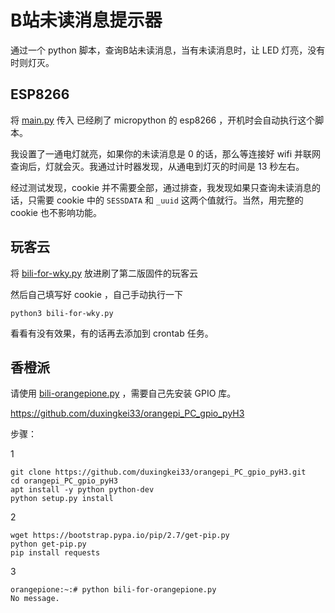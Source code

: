 # B站未读消息提示器
通过一个 python 脚本，查询B站未读消息，当有未读消息时，让 LED 灯亮，没有时则灯灭。

## ESP8266

将  [main.py](https://raw.githubusercontent.com/powersee/bilibili_unread/master/main.py)  传入 已经刷了 micropython 的 esp8266 ，开机时会自动执行这个脚本。

我设置了一通电灯就亮，如果你的未读消息是 0 的话，那么等连接好 wifi 并联网查询后，灯就会灭。我通过计时器发现，从通电到灯灭的时间是 13 秒左右。

经过测试发现，cookie 并不需要全部，通过排查，我发现如果只查询未读消息的话，只需要 cookie 中的 `SESSDATA` 和 `_uuid` 这两个值就行。当然，用完整的 cookie 也不影响功能。

## 玩客云

将 [bili-for-wky.py](https://raw.githubusercontent.com/powersee/bilibili_unread/master/bili-for-wky.py) 放进刷了第二版固件的玩客云

然后自己填写好 cookie ，自己手动执行一下

```
python3 bili-for-wky.py
```

看看有没有效果，有的话再去添加到 crontab 任务。

## 香橙派

请使用 [bili-orangepione.py](https://raw.githubusercontent.com/powersee/bilibili_unread/master/bili-orangepione.py) ，需要自己先安装 GPIO 库。

https://github.com/duxingkei33/orangepi_PC_gpio_pyH3

步骤：

1

```
git clone https://github.com/duxingkei33/orangepi_PC_gpio_pyH3.git
cd orangepi_PC_gpio_pyH3
apt install -y python python-dev
python setup.py install
```
2
```
wget https://bootstrap.pypa.io/pip/2.7/get-pip.py
python get-pip.py
pip install requests
```
3
```
orangepione:~:# python bili-for-orangepione.py 
No message.
```


